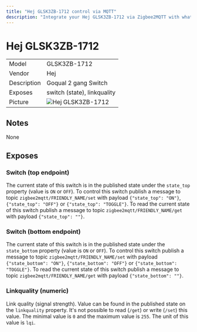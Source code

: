 ```yaml
---
title: "Hej GLSK3ZB-1712 control via MQTT"
description: "Integrate your Hej GLSK3ZB-1712 via Zigbee2MQTT with whatever smart home infrastructure you are using without the vendors bridge or gateway."
---
```


<!-- !!!! -->
<!-- ATTENTION: This file is auto-generated through docgen! -->
<!-- You can only edit the "## Notes"-Section. -->
<!-- !!!! -->

# Hej GLSK3ZB-1712

|     |     |
|-----|-----|
| Model | GLSK3ZB-1712  |
| Vendor  | Hej  |
| Description | Goqual 2 gang Switch |
| Exposes | switch (state), linkquality |
| Picture | ![Hej GLSK3ZB-1712](https://psi-4ward.github.io/zigbee2mqtt.io/images/devices/GLSK3ZB-1712.jpg) |


## Notes

None



## Exposes

### Switch (top endpoint)
The current state of this switch is in the published state under the `state_top` property (value is `ON` or `OFF`).
To control this switch publish a message to topic `zigbee2mqtt/FRIENDLY_NAME/set` with payload `{"state_top": "ON"}`, `{"state_top": "OFF"}` or `{"state_top": "TOGGLE"}`.
To read the current state of this switch publish a message to topic `zigbee2mqtt/FRIENDLY_NAME/get` with payload `{"state_top": ""}`.

### Switch (bottom endpoint)
The current state of this switch is in the published state under the `state_bottom` property (value is `ON` or `OFF`).
To control this switch publish a message to topic `zigbee2mqtt/FRIENDLY_NAME/set` with payload `{"state_bottom": "ON"}`, `{"state_bottom": "OFF"}` or `{"state_bottom": "TOGGLE"}`.
To read the current state of this switch publish a message to topic `zigbee2mqtt/FRIENDLY_NAME/get` with payload `{"state_bottom": ""}`.

### Linkquality (numeric)
Link quality (signal strength).
Value can be found in the published state on the `linkquality` property.
It's not possible to read (`/get`) or write (`/set`) this value.
The minimal value is `0` and the maximum value is `255`.
The unit of this value is `lqi`.

